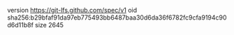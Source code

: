 version https://git-lfs.github.com/spec/v1
oid sha256:b29bfaf91da97eb775493bb6487baa30d6da36f6782fc9cfa9194c90d6d11b8f
size 2645
